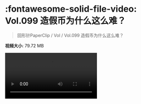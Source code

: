# :fontawesome-solid-file-video: Vol.099 造假币为什么这么难？

> 回形针PaperClip / Vol / Vol.099 造假币为什么这么难？

**视频大小**: 79.72 MB

<div class="video"><video src="https://file.hsyhx.top/archive/PaperClip/Vol/099.mp4" controls preload>🤔 您的浏览器不支持 video 标签</video></div>
